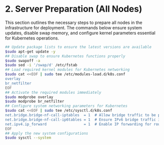 # 2. Server Preparation (All Nodes)

This section outlines the necessary steps to prepare all nodes in the infrastructure for deployment. The commands below ensure system updates, disable swap memory, and configure kernel parameters essential for Kubernetes operations.

```bash
## Update package lists to ensure the latest versions are available
$sudo apt-get update -y
## Disable swap to ensure Kubernetes functions properly
$sudo swapoff -a
$sudo sed -i '/swap/d' /etc/fstab
## Load required kernel modules for Kubernetes networking
$sudo cat <<EOF | sudo tee /etc/modules-load.d/k8s.conf
overlay
br_netfilter
EOF
## Activate the required modules immediately
$sudo modprobe overlay
$sudo modprobe br_netfilter
## Configure system networking parameters for Kubernetes
$sudo cat <<EOF | sudo tee /etc/sysctl.d/k8s.conf
net.bridge.bridge-nf-call-iptables  = 1  # Allow bridge traffic to be processed by iptables
net.bridge.bridge-nf-call-ip6tables = 1  # Ensure IPv6 bridge traffic is also processed
net.ipv4.ip_forward                 = 1  # Enable IP forwarding for routing
EOF
## Apply the new system configurations
$sudo sysctl --system
```

